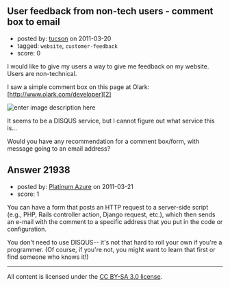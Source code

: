 ## User feedback from non-tech users - comment box to email

- posted by: [tucson](https://stackexchange.com/users/-1/2407-tucson) on 2011-03-20
- tagged: `website`, `customer-feedback`
- score: 0

I would like to give my users a way to give me feedback on my website.
Users are non-technical.

I saw a simple comment box on this page at Olark:
[http://www.olark.com/developer][2]

![enter image description here][1]

It seems to be a DISQUS service, but I cannot figure out what service this is...

Would you have any recommendation for a comment box/form, with message going to an email address?


  [1]: http://i.stack.imgur.com/VmtAs.png
  [2]: http://www.olark.com/developer


## Answer 21938

- posted by: [Platinum Azure](https://stackexchange.com/users/-1/8767-platinum-azure) on 2011-03-21
- score: 1

You can have a form that posts an HTTP request to a server-side script (e.g., PHP, Rails controller action, Django request, etc.), which then sends an e-mail with the comment to a specific address that you put in the code or configuration.

You don't need to use DISQUS-- it's not that hard to roll your own if you're a programmer. (Of course, if you're not, you might want to learn that first or find someone who knows it!)



---

All content is licensed under the [CC BY-SA 3.0 license](https://creativecommons.org/licenses/by-sa/3.0/).
